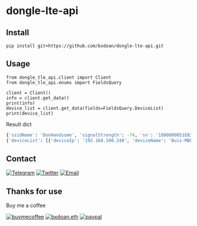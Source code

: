 # dongle-lte-api

## Install
```shell
pip install git+https://github.com/bxdoan/dongle-lte-api.git
```

## Usage

```python3
from dongle_tle_api.client import Client
from dongle_tle_api.enums import FieldsQuery

client = Client()
info = client.get_data()
print(info)
device_list = client.get_data(fields=FieldsQuery.DeviceList)
print(device_list)
```
Result dict
```python
{'ssidName': 'DonHandsome', 'signalStrength': -74, 'sn': '1000000051E834', 'simCardState': 'valid', 'systemVersion': 'UFI103_V02_ZX_DD_230306', 'appVersion': 'WEB_V1.0.311#', 'imei': '861323063168235', 'basebandVersion': 'UFI103_CT 20220801', 'mac': '5c:a0:00:7b:05:3f', 'wanIpAddress': '10.188.47.213', 'imsi': '452021123670828', 'iccId': '89840200011236708283', 'hardwareVersion': 'HW1.3'}
{'deviceList': [{'deviceIp': '192.168.100.248', 'deviceName': 'Buis-MBP', 'deviceType': 'WIFI', 'deviceAddress': 'f8:4d:89:98:07:76', 'deviceState': 1}]}
```


## Contact

[![Telegram](https://img.shields.io/badge/Telegram-2CA5E0?style=for-the-badge&logo=telegram&logoColor=white)](https://t.me/bxdoan)
[![Twitter](https://img.shields.io/badge/Twitter-1DA1F2?style=for-the-badge&logo=twitter&logoColor=white)](https://twitter.com/bxdoan)
[![Email](https://img.shields.io/badge/Gmail-D14836?style=for-the-badge&logo=gmail&logoColor=white)](mailto:hi@bxdoan.com)

## Thanks for use
Buy me a coffee

[![buymecoffee](https://img.shields.io/badge/Buy_Me_A_Coffee-FFDD00?style=for-the-badge&logo=buy-me-a-coffee&logoColor=black)](https://www.buymeacoffee.com/bxdoan)
[![bxdoan.eth](https://img.shields.io/badge/Ethereum-3C3C3D?style=for-the-badge&logo=Ethereum&logoColor=white)](https://etherscan.io/address/0x610322AeF748238C52E920a15Dd9A8845C9c0318)
[![paypal](	https://img.shields.io/badge/PayPal-00457C?style=for-the-badge&logo=paypal&logoColor=white)](https://paypal.me/bxdoan)
